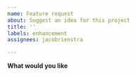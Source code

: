 ```yaml
---
name: Feature request
about: Suggest an idea for this project
title: ''
labels: enhancement
assignees: jacobrienstra

---
```


**What would you like**
